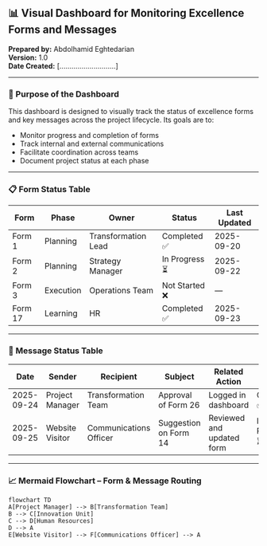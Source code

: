 ## 📊 Visual Dashboard for Monitoring Excellence Forms and Messages  
**Prepared by:** Abdolhamid Eghtedarian  
**Version:** 1.0  
**Date Created:** [............................]  

---

### 🎯 Purpose of the Dashboard

This dashboard is designed to visually track the status of excellence forms and key messages across the project lifecycle. Its goals are to:

- Monitor progress and completion of forms  
- Track internal and external communications  
- Facilitate coordination across teams  
- Document project status at each phase

---

### 📋 Form Status Table

| Form | Phase | Owner | Status | Last Updated |
|------|--------|--------|--------|------------------------|
| Form 1 | Planning | Transformation Lead | Completed ✅ | 2025-09-20 |
| Form 2 | Planning | Strategy Manager | In Progress ⏳ | 2025-09-22 |
| Form 3 | Execution | Operations Team | Not Started ❌ | — |
| Form 17 | Learning | HR | Completed ✅ | 2025-09-23 |

---

### 📨 Message Status Table

| Date | Sender | Recipient | Subject | Related Action | Status |
|--------|----------|----------|--------|------------------|----------|
| 2025-09-24 | Project Manager | Transformation Team | Approval of Form 26 | Logged in dashboard | Completed ✅ |
| 2025-09-25 | Website Visitor | Communications Officer | Suggestion on Form 14 | Reviewed and updated form | In Progress ⏳ |

---

### 📈 Mermaid Flowchart – Form & Message Routing

```mermaid
flowchart TD  
A[Project Manager] --> B[Transformation Team]  
B --> C[Innovation Unit]  
C --> D[Human Resources]  
D --> A  
E[Website Visitor] --> F[Communications Officer] --> A
